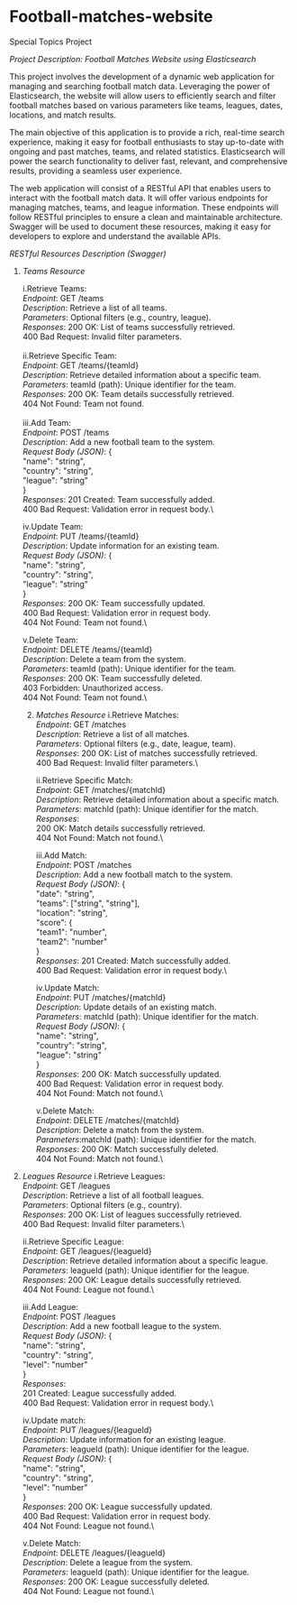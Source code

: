 # Football-matches-website
Special Topics Project

*Project Description: Football Matches Website using Elasticsearch*

This project involves the development of a dynamic web application for managing and searching football match data. 
Leveraging the power of Elasticsearch, the website will allow users to efficiently search and filter football matches 
based on various parameters like teams, leagues, dates, locations, and match results. 

The main objective of this application is to provide a rich, real-time search experience, making it easy for 
football enthusiasts to stay up-to-date with ongoing and past matches, teams, and related statistics. 
Elasticsearch will power the search functionality to deliver fast, relevant, and comprehensive results, 
providing a seamless user experience.

The web application will consist of a RESTful API that enables users to interact with the football match data. 
It will offer various endpoints for managing matches, teams, and league information. These endpoints will follow 
RESTful principles to ensure a clean and maintainable architecture. Swagger will be used to document these resources, 
making it easy for developers to explore and understand the available APIs.

*RESTful Resources Description (Swagger)*

1. *Teams Resource*
   
   i.Retrieve Teams:\
   *Endpoint*: GET /teams\
   *Description*: Retrieve a list of all teams.\
   *Parameters*: Optional filters (e.g., country, league).\
   *Responses*: 
200 OK: List of teams successfully retrieved.\
                  400 Bad Request: Invalid filter parameters.\
\
   ii.Retrieve Specific Team:\
   *Endpoint*: GET /teams/{teamId}\
   *Description*: Retrieve detailed information about a specific team.\
   *Parameters*: teamId (path): Unique identifier for the team.\
   *Responses*:
200 OK: Team details successfully retrieved.\
                  404 Not Found: Team not found.\
\
   iii.Add Team:\
   *Endpoint*: POST /teams\
   *Description*: Add a new football team to the system.\
   *Request Body (JSON)*:
{\
                           "name": "string",\
                           "country": "string",\
                           "league": "string"\
                          }\
   *Responses*:
201 Created: Team successfully added.\
                 400 Bad Request: Validation error in request body.\

   iv.Update Team:\
   *Endpoint*: PUT /teams/{teamId}\
   *Description*: Update information for an existing team.\
   *Request Body (JSON)*:
{\
                           "name": "string",\
                           "country": "string",\
                           "league": "string"\
                          }\
   *Responses*:
200 OK: Team successfully updated.\
                  400 Bad Request: Validation error in request body.\
                  404 Not Found: Team not found.\
   
   v.Delete Team:\
   *Endpoint*: DELETE /teams/{teamId}\
   *Description*: Delete a team from the system.\
   *Parameters*: teamId (path): Unique identifier for the team.\
   *Responses*:
200 OK: Team successfully deleted.\
                403 Forbidden: Unauthorized access.\
                404 Not Found: Team not found.\

   2. *Matches Resource*
      i.Retrieve Matches:\
      *Endpoint*: GET /matches\
      *Description*: Retrieve a list of all matches.\
      *Parameters*: Optional filters (e.g., date, league, team).\
      *Responses*:
   200 OK: List of matches successfully retrieved.\
                     400 Bad Request: Invalid filter parameters.\

      ii.Retrieve Specific Match:\
      *Endpoint*: GET /matches/{matchId}\
      *Description*: Retrieve detailed information about a specific match.\
      *Parameters*: matchId (path): Unique identifier for the match.\
      *Responses*:  
   200 OK: Match details successfully retrieved.\
                     404 Not Found: Match not found.\

      iii.Add Match:\
      *Endpoint*: POST /matches\
      *Description*: Add a new football match to the system.\
      *Request Body (JSON)*:
   {\
                              "date": "string",\
                              "teams": ["string", "string"],\
                              "location": "string",\
                              "score": {\
                              "team1": "number",\
                              "team2": "number"\
                             }\
      *Responses*:
   201 Created: Match successfully added.\
                     400 Bad Request: Validation error in request body.\

      iv.Update Match:\
      *Endpoint*: PUT /matches/{matchId}\
      *Description*: Update details of an existing match.\
      *Parameters*: matchId (path): Unique identifier for the match.\
      *Request Body (JSON)*:
   {\
                              "name": "string",\
                              "country": "string",\
                              "league": "string"\
                             }\
      *Responses*:
   200 OK: Match successfully updated.\
                     400 Bad Request: Validation error in request body.\
                     404 Not Found: Match not found.\

      v.Delete Match:\
      *Endpoint*: DELETE /matches/{matchId}\
      *Description*: Delete a match from the system.\
      *Parameters*:matchId (path): Unique identifier for the match.\
      *Responses*:
   200 OK: Match successfully deleted.\
                   404 Not Found: Match not found.\
   
3. *Leagues Resource*
   i.Retrieve Leagues:\
   *Endpoint*: GET /leagues\
   *Description*: Retrieve a list of all football leagues.\
   *Parameters*: Optional filters (e.g., country).\
   *Responses*:
200 OK: List of leagues successfully retrieved.\
                  400 Bad Request: Invalid filter parameters.\

   ii.Retrieve Specific League:\
   *Endpoint*: GET /leagues/{leagueId}\
   *Description*: Retrieve detailed information about a specific league.\
   *Parameters*: leagueId (path): Unique identifier for the league.\
   *Responses*:
200 OK: League details successfully retrieved.\
                  404 Not Found: League not found.\

   iii.Add League:\
   *Endpoint*: POST /leagues\
   *Description*: Add a new football league to the system.\
   *Request Body (JSON)*:
{\
                           "name": "string",\
                           "country": "string",\
                           "level": "number"\
                          }\
   *Responses*:\
201 Created: League successfully added.\
                  400 Bad Request: Validation error in request body.\

   iv.Update match:\
   *Endpoint*: PUT /leagues/{leagueId}\
   *Description*: Update information for an existing league.\
   *Parameters*: leagueId (path): Unique identifier for the league.\
   *Request Body (JSON)*:
{\
                          "name": "string",\
                          "country": "string",\
                          "level": "number"\
   }\
   *Responses*:
200 OK: League successfully updated.\
                  400 Bad Request: Validation error in request body.\
                  404 Not Found: League not found.\

   v.Delete Match:\
   *Endpoint*: DELETE /leagues/{leagueId}\
   *Description*: Delete a league from the system.\
   *Parameters*: leagueId (path): Unique identifier for the league.\
   *Responses*:
200 OK: League successfully deleted.\
                404 Not Found: League not found.\
